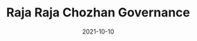 ---
layout: post
title: "Raja Raja Chozhan Governance"
date: 2021-10-10
permalink: "/history/raja-raja-chozhan-governance"
---